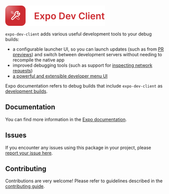 <p>
  <a href="https://docs.expo.dev/dversions/latest/sdk/dev-client/">
    <img
      src="../../.github/resources/expo-dev-client.svg"
      alt="expo-dev-client"
      height="64" />
  </a>
</p>

`expo-dev-client` adds various useful development tools to your debug builds:

- a configurable launcher UI, so you can launch updates (such as from [PR previews](https://docs.expo.dev/develop/development-builds/development-workflows#pr-previews)) and switch between development servers without needing to recompile the native app
- improved debugging tools (such as support for [inspecting network requests](https://docs.expo.dev/debugging/tools/#inspecting-network-requests))
- [a powerful and extensible developer menu UI](https://docs.expo.dev/debugging/tools#developer-menu)

Expo documentation refers to debug builds that include `expo-dev-client` as [development builds](https://docs.expo.dev/develop/development-builds/introduction/).

## Documentation

You can find more information in the [Expo documentation](https://docs.expo.dev/versions/latest/sdk/dev-client).

## Issues

If you encounter any issues using this package in your project, please [report your issue here](https://github.com/expo/expo/issues/new?template=dev_client_bug_report.yml). 

## Contributing

Contributions are very welcome! Please refer to guidelines described in the [contributing guide](https://github.com/expo/expo#contributing).
